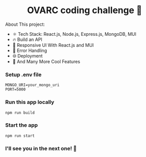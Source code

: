 <h1 align="center">OVARC coding challenge 🚀</h1>

About This project:

- ⚛️ Tech Stack: React.js, Node.js, Express.js, MongoDB, MUI
- 🔥 Build an API
- 📱 Responsive UI With React.js and MUI
- 🐞 Error Handling
- 🌐 Deployment
- 🚀 And Many More Cool Features

### Setup .env file

```shell
MONGO_URI=your_mongo_uri
PORT=5000
```

### Run this app locally

```shell
npm run build
```

### Start the app

```shell
npm run start
```

### I'll see you in the next one! 🚀
